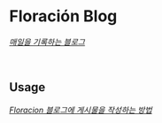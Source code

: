 # Floración Blog
*[매일을 기록하는 블로그](https://floracion.github.io/)*

<br/>

## Usage
*[Floracion 블로그에 게시물을 작성하는 방법](https://floracion.github.io/manual/2021/11/04/sangmin.html)*